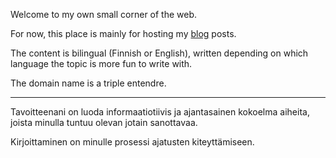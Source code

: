 Welcome to my own small corner of the web.

For now, this place is mainly for hosting my [blog](/blog/) posts.

The content is bilingual (Finnish or English), written depending on which language the topic is more fun to write with.

The domain name is a triple entendre.

---

Tavoitteenani on luoda informaatiotiivis ja ajantasainen kokoelma aiheita, joista minulla tuntuu olevan jotain sanottavaa. 

Kirjoittaminen on minulle prosessi ajatusten kiteyttämiseen.